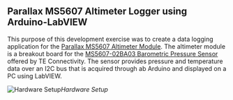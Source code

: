 ## Parallax MS5607 Altimeter Logger using Arduino-LabVIEW

This purpose of this development exercise was to create a data logging application for the [Parallax MS5607 Altimeter Module](https://www.parallax.com/product/29124). The altimeter module is a breakout board for the [MS5607-02BA03 Barometric Pressure Sensor](https://www.te.com/commerce/DocumentDelivery/DDEController?Action=showdoc&DocId=Data+Sheet%7FMS5607-02BA03%7FB2%7Fpdf%7FEnglish%7FENG_DS_MS5607-02BA03_B2.pdf%7FCAT-BLPS0035) offered by TE Connectivity. The sensor provides pressure and temperature data over an I2C bus that is acquired through ab Arduino and displayed on a PC using LabVIEW.

![Hardware Setup](IMG/Hardware_Setup.jpg)*Hardware Setup*